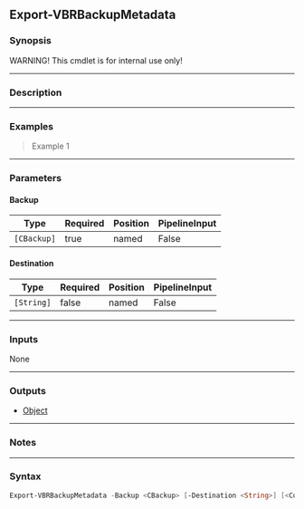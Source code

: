 Export-VBRBackupMetadata
------------------------

### Synopsis
WARNING! This cmdlet is for internal use only!

---

### Description

---

### Examples
> Example 1

---

### Parameters
#### **Backup**

|Type       |Required|Position|PipelineInput|
|-----------|--------|--------|-------------|
|`[CBackup]`|true    |named   |False        |

#### **Destination**

|Type      |Required|Position|PipelineInput|
|----------|--------|--------|-------------|
|`[String]`|false   |named   |False        |

---

### Inputs
None

---

### Outputs
* [Object](https://learn.microsoft.com/en-us/dotnet/api/System.Object)

---

### Notes

---

### Syntax
```PowerShell
Export-VBRBackupMetadata -Backup <CBackup> [-Destination <String>] [<CommonParameters>]
```

